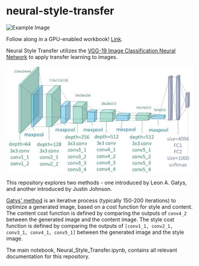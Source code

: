 # neural-style-transfer

![Example Image](img/example.png)

Follow along in a GPU-enabled workbook! [Link](https://colab.research.google.com/github/Nick-Morgan/neural-style-transfer/blob/master/Neural_Style_Transfer.ipynb). 

Neural Style Transfer utilizes the [VGG-19 Image Classification Neural Network](https://arxiv.org/pdf/1409.1556.pdf) to apply transfer learning to images. 

![VGG19 - Clifford K. Yang](https://github.com/Nick-Morgan/neural-style-transfer/blob/master/img/vgg19.jpg?raw=1)

This repository explores two methods - one introduced by Leon A. Gatys, and another introduced by Justin Johnson.

[Gatys' method](https://arxiv.org/pdf/1508.06576.pdf) is an iterative process (typically 150-200 iterations) to optimize a generated image, based on a cost function for style and content. The content cost function is defined by comparing the outputs of `conv4_2` between the generated image and the content image. The style cost function is defined by comparing the outputs of `[conv1_1, conv2_1, conv3_1, conv4_1, conv5_1]` between the generated image and the style image.

The main notebook, Neural_Style_Transfer.ipynb, contains all relevant documentation for this repository.
